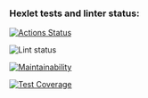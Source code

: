 ### Hexlet tests and linter status:
[![Actions Status](https://github.com/start1810/fullstack-javascript-project-46/workflows/hexlet-check/badge.svg)](https://github.com/start1810/fullstack-javascript-project-46/actions)

![Lint status](https://github.com/start1810/fullstack-javascript-project-46/workflows/diff-check/badge.svg)

[![Maintainability](https://api.codeclimate.com/v1/badges/c8f11c436c3b155999dd/maintainability)](https://codeclimate.com/github/start1810/fullstack-javascript-project-46/maintainability)

[![Test Coverage](https://api.codeclimate.com/v1/badges/c8f11c436c3b155999dd/test_coverage)](https://codeclimate.com/github/start1810/fullstack-javascript-project-46/test_coverage)